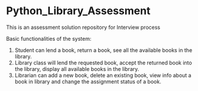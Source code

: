 # Python_Library_Assessment
This is an assessment solution repository for Interview process

Basic functionalities of the system:
1. Student can lend a book, return a book, see all the available books in the library.
2. Library class will lend the requested book, accept the returned book into the library, display all available books in the library.
3. Librarian can add a new book, delete an existing book, view info about a book in library and change the assignment status of a book.
